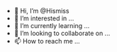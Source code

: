 - 👋 Hi, I’m @Hismiss
- 👀 I’m interested in ...
- 🌱 I’m currently learning ...
- 💞️ I’m looking to collaborate on ...
- 📫 How to reach me ...

<!---
Hismiss/Hismiss is a ✨ special ✨ repository because its `README.md` (this file) appears on your GitHub profile.
You can click the Preview link to take a look at your changes.
--->
